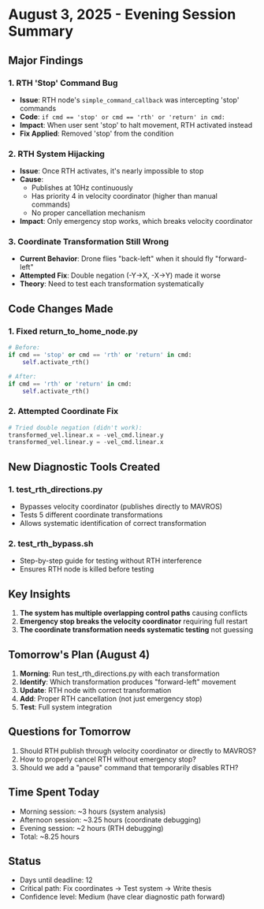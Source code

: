 # August 3, 2025 - Evening Session Summary

## Major Findings

### 1. RTH 'Stop' Command Bug
- **Issue**: RTH node's `simple_command_callback` was intercepting 'stop' commands
- **Code**: `if cmd == 'stop' or cmd == 'rth' or 'return' in cmd:`
- **Impact**: When user sent 'stop' to halt movement, RTH activated instead
- **Fix Applied**: Removed 'stop' from the condition

### 2. RTH System Hijacking
- **Issue**: Once RTH activates, it's nearly impossible to stop
- **Cause**: 
  - Publishes at 10Hz continuously
  - Has priority 4 in velocity coordinator (higher than manual commands)
  - No proper cancellation mechanism
- **Impact**: Only emergency stop works, which breaks velocity coordinator

### 3. Coordinate Transformation Still Wrong
- **Current Behavior**: Drone flies "back-left" when it should fly "forward-left"
- **Attempted Fix**: Double negation (-Y→X, -X→Y) made it worse
- **Theory**: Need to test each transformation systematically

## Code Changes Made

### 1. Fixed return_to_home_node.py
```python
# Before:
if cmd == 'stop' or cmd == 'rth' or 'return' in cmd:
    self.activate_rth()

# After:
if cmd == 'rth' or 'return' in cmd:
    self.activate_rth()
```

### 2. Attempted Coordinate Fix
```python
# Tried double negation (didn't work):
transformed_vel.linear.x = -vel_cmd.linear.y
transformed_vel.linear.y = -vel_cmd.linear.x
```

## New Diagnostic Tools Created

### 1. test_rth_directions.py
- Bypasses velocity coordinator (publishes directly to MAVROS)
- Tests 5 different coordinate transformations
- Allows systematic identification of correct transformation

### 2. test_rth_bypass.sh
- Step-by-step guide for testing without RTH interference
- Ensures RTH node is killed before testing

## Key Insights

1. **The system has multiple overlapping control paths** causing conflicts
2. **Emergency stop breaks the velocity coordinator** requiring full restart
3. **The coordinate transformation needs systematic testing** not guessing

## Tomorrow's Plan (August 4)

1. **Morning**: Run test_rth_directions.py with each transformation
2. **Identify**: Which transformation produces "forward-left" movement
3. **Update**: RTH node with correct transformation
4. **Add**: Proper RTH cancellation (not just emergency stop)
5. **Test**: Full system integration

## Questions for Tomorrow

1. Should RTH publish through velocity coordinator or directly to MAVROS?
2. How to properly cancel RTH without emergency stop?
3. Should we add a "pause" command that temporarily disables RTH?

## Time Spent Today
- Morning session: ~3 hours (system analysis)
- Afternoon session: ~3.25 hours (coordinate debugging)
- Evening session: ~2 hours (RTH debugging)
- Total: ~8.25 hours

## Status
- Days until deadline: 12
- Critical path: Fix coordinates → Test system → Write thesis
- Confidence level: Medium (have clear diagnostic path forward)
